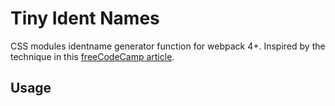 # Tiny Ident Names

CSS modules identname generator function for webpack 4+. Inspired by the technique in this [freeCodeCamp article](https://medium.freecodecamp.org/reducing-css-bundle-size-70-by-cutting-the-class-names-and-using-scope-isolation-625440de600b).

## Usage


